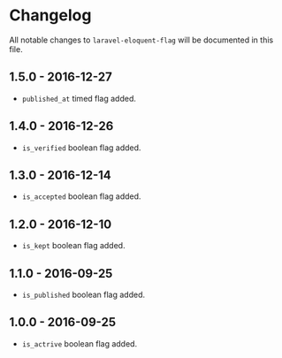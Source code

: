 # Changelog

All notable changes to `laravel-eloquent-flag` will be documented in this file.

## 1.5.0 - 2016-12-27

- `published_at` timed flag added.

## 1.4.0 - 2016-12-26

- `is_verified` boolean flag added.

## 1.3.0 - 2016-12-14

- `is_accepted` boolean flag added.

## 1.2.0 - 2016-12-10

- `is_kept` boolean flag added.

## 1.1.0 - 2016-09-25

- `is_published` boolean flag added.

## 1.0.0 - 2016-09-25

- `is_actrive` boolean flag added.
